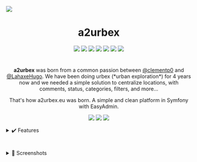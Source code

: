 <img src="https://media.discordapp.net/attachments/778932989693526038/1122258914428330024/image.png">
<h1 align="center">a2urbex</h1>
<p align="center">
  <a href="https://a2urbex.eu" target="_blank"><img src="https://img.shields.io/website.svg?label=a2urbex&down_color=red&down_message=down&up_color=green&up_message=up&url=http%3A%2F%2Fa2urbex.eu"></a>
  <img src="https://img.shields.io/github/last-commit/clementp0/a2urbex/main">
  <img src="https://img.shields.io/github/contributors/clementp0/a2urbex">
  <img src="https://img.shields.io/github/languages/count/clementp0/a2urbex">
  <img src="https://img.shields.io/github/languages/top/clementp0/a2urbex">
  <img src="https://img.shields.io/github/repo-size/clementp0/a2urbex">
  <img src="https://img.shields.io/github/languages/code-size/clementp0/a2urbex">
</p>
<h1></h1>
<p align="center">
<b>a2urbex</b> was born from a common passion between <a href="https://github.com/clementp0">@clementp0</a> and <a href="https://github.com/LahaxeHugo">@LahaxeHugo</a>. We have been doing urbex (*urban exploration*) for 4 years now and we needed a simple solution to centralize locations, with comments, status, categories, filters, and more... 
</p>
<p align="center">That's how a2urbex.eu was born. A simple and clean platform in Symfony with EasyAdmin.</p>
<p align="center">
  <img src="https://img.shields.io/github/package-json/dependency-version/clementp0/a2urbex/webpack">
  <img src="https://img.shields.io/badge/symfony-5.4-blue">
  <img src="https://img.shields.io/badge/easyadmin-4.0.7-blue">
</p>
<details>
  <summary> ✔️ Features</summary>


- Favourite lists 
- General Chat (websocket)
- User Chat (websocket)
- Group Chat (websocket)
- Import Status (websocket)
- User Profile 
- User management 
- Image generation by AI 
- Import of KMZ / KML files  
- Direct Waze / Map links 
- Pinterest scraper
- Wikimapia scraper 
- Online user management 
- Progressive Web App 
- And much much more... 

We continue to add features very (*very*) regularly... 
</details>
<h1></h1>
<details>
  <summary>👀 Screenshots </summary>
  <br>
  <p>Home Page</p>
  <img src="https://cdn.discordapp.com/attachments/778932989693526038/1096463190486958090/homepage.png">
  <p>Home</p>
  <img src="https://cdn.discordapp.com/attachments/778932989693526038/1096463189845233724/home.png">
  <p>Add</p>
  <img src="https://cdn.discordapp.com/attachments/778932989693526038/1096463188926681169/add.png">
  <p>Admin</p>
  <img src="https://cdn.discordapp.com/attachments/778932989693526038/1096463189199306802/admin.png">
  <p>Map</p>
  <img src="https://cdn.discordapp.com/attachments/778932989693526038/1096463190776352901/map.png">
</details>
